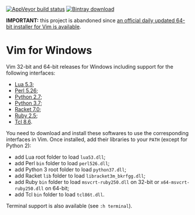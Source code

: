 [![AppVeyor build status](https://ci.appveyor.com/api/projects/status/twwsyen7192tjq17/branch/master?svg=true)](https://ci.appveyor.com/project/micbou/vim-for-windows/branch/master)
[![Bintray download](https://api.bintray.com/packages/micbou/generic/vim/images/download.svg)](https://bintray.com/micbou/generic/vim/_latestVersion)

**IMPORTANT:** this project is abandoned since [an official daily updated 64-bit
installer for Vim is
available](https://github.com/vim/vim-win32-installer/releases).

# Vim for Windows

Vim 32-bit and 64-bit releases for Windows including support for the following
interfaces:
 - [Lua 5.3](https://sourceforge.net/projects/luabinaries/files/);
 - [Perl 5.26](https://downloads.activestate.com/ActivePerl/releases);
 - [Python 2.7](https://www.python.org/downloads/release/python-2715/);
 - [Python 3.7](https://www.python.org/downloads/release/python-370/);
 - [Racket 7.0](https://racket-lang.org/download/);
 - [Ruby 2.5](https://rubyinstaller.org/downloads/);
 - [Tcl 8.6](https://downloads.activestate.com/ActiveTcl/releases).

You need to download and install these softwares to use the corresponding
interfaces in Vim. Once installed, add their libraries to your `PATH` (except
for Python 2):
 - add Lua root folder to load `lua53.dll`;
 - add Perl `bin` folder to load `perl526.dll`;
 - add Python 3 root folder to load `python37.dll`;
 - add Racket `lib` folder to load `libracket3m_bkrfgg.dll`;
 - add Ruby `bin` folder to load `msvcrt-ruby250.dll` on 32-bit or
   `x64-msvcrt-ruby250.dll` on 64-bit;
 - add Tcl `bin` folder to load `tcl86t.dll`.

Terminal support is also available (see `:h terminal`).
